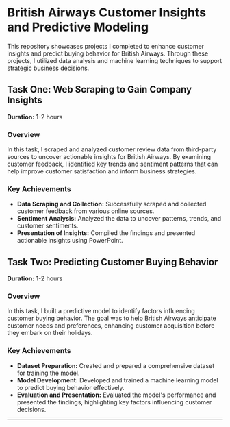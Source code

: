 # British Airways Customer Insights and Predictive Modeling

This repository showcases projects I completed to enhance customer insights and predict buying behavior for British Airways. Through these projects, I utilized data analysis and machine learning techniques to support strategic business decisions.

## Task One: Web Scraping to Gain Company Insights

**Duration:** 1-2 hours

### Overview

In this task, I scraped and analyzed customer review data from third-party sources to uncover actionable insights for British Airways. By examining customer feedback, I identified key trends and sentiment patterns that can help improve customer satisfaction and inform business strategies.

### Key Achievements

- **Data Scraping and Collection:** Successfully scraped and collected customer feedback from various online sources.
- **Sentiment Analysis:** Analyzed the data to uncover patterns, trends, and customer sentiments.
- **Presentation of Insights:** Compiled the findings and presented actionable insights using PowerPoint.

## Task Two: Predicting Customer Buying Behavior

**Duration:** 1-2 hours

### Overview

In this task, I built a predictive model to identify factors influencing customer buying behavior. The goal was to help British Airways anticipate customer needs and preferences, enhancing customer acquisition before they embark on their holidays.

### Key Achievements

- **Dataset Preparation:** Created and prepared a comprehensive dataset for training the model.
- **Model Development:** Developed and trained a machine learning model to predict buying behavior effectively.
- **Evaluation and Presentation:** Evaluated the model's performance and presented the findings, highlighting key factors influencing customer decisions.

---

